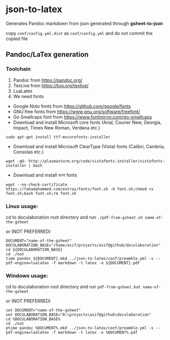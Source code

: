 # json-to-latex

Generates Pandoc markdown from json generated through **gsheet-to-json**

copy ```conf/config.yml.dist``` as ```conf/config.yml``` and do not commit the copied file

## Pandoc/LaTex generation
### Toolchain
1. Pandoc from https://pandoc.org/
2. TexLive from https://tug.org/texlive/
3. LuaLatex
4. We need fonts
 * Google Noto fonts from https://github.com/google/fonts
 * GNU free fonts from https://www.gnu.org/software/freefont/
 * Go Smallcaps font from https://www.fontmirror.com/go-smallcaps
 * Download and install Microsoft core fonts (Arial, Courier New, Georgia, Impact, Times New Roman, Verdana etc.)
 ```
 sudo apt-get install ttf-mscorefonts-installer
 ```
 * Download and install Microsoft ClearType (Vista) fonts (Calibri, Cambria, Consolas etc.)
 ```
 wget -qO- http://plasmasturm.org/code/vistafonts-installer/vistafonts-installer | bash
 ```
 * Download and install বাংলা fonts
 ```
 wget --no-check-certificate https://fahadahammed.com/extras/fonts/font.sh -O font.sh;chmod +x font.sh;bash font.sh;rm font.sh
 ```

### Linux usage:
cd to doculaboration root directory and run
```./pdf-from-gsheet.sh name-of-the-gsheet```

or (NOT PREFERRED)

```
DOCUMENT="name-of-the-gsheet"
DOCULABORATION_BASE="/home/asif/projects/asif@github/doculaboration"
cd ${DOCULABORATION_BASE}
cd ./out
time pandoc ${DOCUMENT}.mkd ../json-to-latex/conf/preamble.yml -s --pdf-engine=lualatex -f markdown -t latex -o ${DOCUMENT}.pdf
```

### Windows usage:
cd to doculaboration root directory and run
```pdf-from-gsheet.bat name-of-the-gsheet```

or (NOT PREFERRED)

```
set DOCUMENT="name-of-the-gsheet"
set DOCULABORATION_BASE="D:\projects\asif@github\doculaboration"
cd %DOCULABORATION_BASE%
cd ./out
ptime pandoc %DOCUMENT%.mkd ../json-to-latex/conf/preamble.yml -s --pdf-engine=lualatex -f markdown -t latex -o %DOCUMENT%.pdf
```
